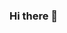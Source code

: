 ### Hi there 👋

<!--
**Hellien/Hellien**

Bienvenue sur le wiki de Hellien. Un lieu qui emmagasine le savoir que j'ai accumulé durant ma vie. Il est en constante évolution. Il traite de sujets variés relatifs à mes intérêts personnels. Un outil qui est à la base bâti pour moi mais qui je crois pourrait aider d'autres personnes intéressées par ce qu'il contient. Prendre note que tout ce qui est contenu dans ce wiki n’est qu’un horizon vers lequel je me dirige et non un absolu. Cela oriente mes décisions et mes actions au quotidien et m’aide à rester en accord avec qui je suis. Je vous souhaite une bonne recherche et d'agréables découvertes.
-->
